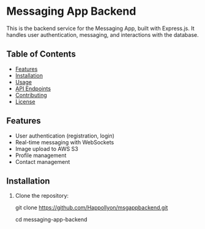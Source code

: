 # Messaging App Backend

This is the backend service for the Messaging App, built with Express.js. It handles user authentication, messaging, and interactions with the database.

## Table of Contents

- [Features](#features)
- [Installation](#installation)
- [Usage](#usage)
- [API Endpoints](#api-endpoints)
- [Contributing](#contributing)
- [License](#license)

## Features

- User authentication (registration, login)
- Real-time messaging with WebSockets
- Image upload to AWS S3
- Profile management
- Contact management

## Installation

1. Clone the repository:
   
   git clone https://github.com/Happollyon/msgappbackend.git
   
   cd messaging-app-backend